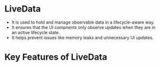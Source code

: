 # LiveData
- It is used to hold and manage observable data in a lifecycle-aware way.
- It ensures that the UI compnents only observe updates when they are in an active lifecycle state.
- It helps prevent issues like memory leaks and unnecessary UI updates.

# Key Features of LiveData
